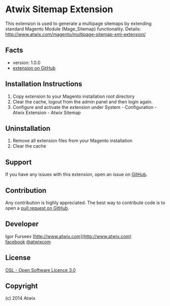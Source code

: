 Atwix Sitemap Extension
======================
This extension is used to generate a multipage sitemaps by extending standard Magento Module (Mage_Sitemap) functionality.
Details: http://www.atwix.com/magento/multipage-sitemap-xml-extension/

Facts
-----
- version: 1.0.0
- [extension on GitHub](https://github.com/Atwix/Sitemap)

Installation Instructions
-------------------------
1. Copy extension to your Magento installation root directory
2. Clear the cache, logout from the admin panel and then login again.
3. Configure and activate the extension under System - Configuration - Atwix Extension - Atwix Sitemap

Uninstallation
--------------
1. Remove all extension files from your Magento installation
2. Clear the cache

Support
-------
If you have any issues with this extension, open an issue on [GitHub](https://github.com/Atwix/Sitemap/issues).

Contribution
------------
Any contribution is highly appreciated. The best way to contribute code is to open a [pull request on GitHub](https://help.github.com/articles/using-pull-requests).

Developer
---------
Igor Furseev 
[http://www.atwix.com](http://www.atwix.com)  
[facebook](https://www.facebook.com/lists/1439866579617712)
[@atwixcom](https://twitter.com/atwixcom)

License
-------
[OSL - Open Software Licence 3.0](http://opensource.org/licenses/osl-3.0.php)

Copyright
---------
(c) 2014 Atwix
